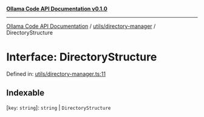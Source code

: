 [**Ollama Code API Documentation v0.1.0**](../../../README.md)

***

[Ollama Code API Documentation](../../../modules.md) / [utils/directory-manager](../README.md) / DirectoryStructure

# Interface: DirectoryStructure

Defined in: [utils/directory-manager.ts:11](https://github.com/erichchampion/ollama-code/blob/3ba5f33b3e9ed162574fb0c1b20bfa222984db0a/ollama-code/src/utils/directory-manager.ts#L11)

## Indexable

\[`key`: `string`\]: `string` \| `DirectoryStructure`
